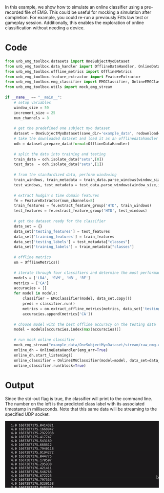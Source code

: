 In this example, we show how to simulate an online classifier using a pre-recorded file of EMG. This could be useful for mocking a simulation after completion. For example, you could re-run a previously Fitts law test or gameplay session. Additionally, this enables the exploration of online classification without needing a device.

# Code
```Python
from unb_emg_toolbox.datasets import OneSubjectMyoDataset
from unb_emg_toolbox.data_handler import OfflineDataHandler, OnlineDataHandler
from unb_emg_toolbox.offline_metrics import OfflineMetrics
from unb_emg_toolbox.feature_extractor import FeatureExtractor
from unb_emg_toolbox.emg_classifier import EMGClassifier, OnlineEMGClassifier
from unb_emg_toolbox.utils import mock_emg_stream

if __name__ == "__main__":
    # setup variables
    window_size = 50
    increment_size = 25
    num_channels = 8

    # get the predefined one subject myo dataset
    dataset = OneSubjectMyoDataset(save_dir='example_data', redownload=False)
    # take the downloaded dataset and load it as an offlinedatahandler
    odh = dataset.prepare_data(format=OfflineDataHandler)

    # split the data into training and testing
    train_data = odh.isolate_data("sets",[0])
    test_data  = odh.isolate_data("sets",[1])

    # from the standardized data, perform windowing
    train_windows, train_metadata = train_data.parse_windows(window_size,increment_size)
    test_windows, test_metadata = test_data.parse_windows(window_size,increment_size)

    # extract hudgin's time domain features 
    fe = FeatureExtractor(num_channels=8)
    train_features = fe.extract_feature_group('HTD', train_windows)
    test_features = fe.extract_feature_group('HTD', test_windows)

    # get the dataset ready for the classifier
    data_set = {}
    data_set['testing_features'] = test_features
    data_set['training_features'] = train_features
    data_set['testing_labels'] = test_metadata["classes"]
    data_set['training_labels'] = train_metadata["classes"]
    
    # offline metrics 
    om = OfflineMetrics()

    # iterate through four classifiers and determine the most performant
    models = ['LDA', 'SVM', 'NB', 'RF']
    metrics = ['CA']
    accuracies = []
    for model in models:
        classifier = EMGClassifier(model, data_set.copy())
        preds = classifier.run()
        metrics = om.extract_offline_metrics(metrics, data_set['testing_labels'], preds, 2)
        accuracies.append(metrics['CA'])

    # choose model with the best offline accuracy on the testing data
    model = models[accuracies.index(max(accuracies))]

    # run mock online classifier 
    mock_emg_stream("example_data/OneSubjectMyoDataset/stream/raw_emg.csv", num_channels=num_channels, sampling_rate=200)
    online_dh = OnlineDataHandler(emg_arr=True)
    online_dh.start_listening()
    online_classifier = OnlineEMGClassifier(model=model, data_set=data_set.copy(), num_channels=num_channels, window_size=window_size, window_increment=25, online_data_handler=online_dh, features=fe.get_feature_groups()['HTD'], std_out=True)
    online_classifier.run(block=True)
```

# Output
Since the std-out flag is true, the classifier will print to the command line. The number on the left is the predicted class label with its associated timestamp in milliseconds. Note that this same data will be streaming to the specified UDP socket.

![Alt Text](std-out.gif)

